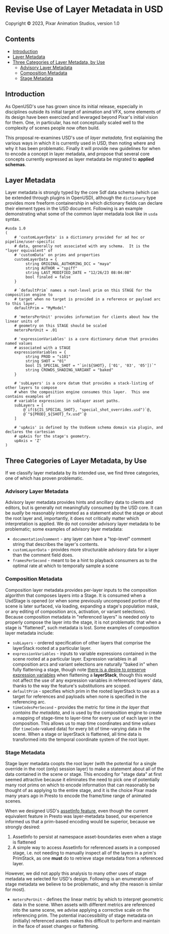 # Revise Use of Layer Metadata in USD

Copyright &copy; 2023, Pixar Animation Studios,  version 1.0

## Contents
  - [Introduction](#introduction)
  - [Layer Metadata](#layer-metadata)
  - [Three Categories of Layer Metadata, by Use](#three-categories-of-layer-metadata-by-use)
    - [Advisory Layer Metadata](#advisory-layer-metadata)
    - [Composition Metadata](composition-metadata)
    - [Stage Metadata](stage-metadata)

## Introduction

As OpenUSD's use has grown since its initial release, especially in disciplines 
outside its initial target of animation and VFX, some elements of its design have
been exercized and leveraged beyond Pixar's initial vision for them.  One, in 
particular, has not conceptually scaled well to the complexity of scenes people now
often build.

This proposal re-examines USD's use of *layer metadata*, first explaining the various
ways in which it is currently used in USD, then noting where and why it has been 
problematic.  Finally it will provide new guidelines for when to encode a concept in 
layer metadata, and propose that several core concepts currently expressed as layer
metadata be migrated to **applied schemas**.

## Layer Metadata

Layer metadata is strongly typed by the core Sdf data schema (which can be extended
through plugins in OpenUSD), although the `dictionary` type provides more freeform 
containership in which dictionary fields can declare their element types in the USD 
document.  Following is an example demonstrating what some of the common layer metadata
look like in `usda` syntax.

```
#usda 1.0
(
    # 'customLayerData' is a dictionary provided for ad hoc or pipeline/user-specific
    # data, generally not associated with any schema.  It is the "layer equivalent" of
    # 'customData' on prims and properties
    customLayerData = {
         string ORIGINAL_AUTHORING_DCC = "maya"
         string AUTHOR = "spiff"
         string LAST_MODIFIED_DATE = "12/26/23 08:04:08"
         bool finaled = false
    }

    # `defaultPrim` names a root-level prim on this STAGE for the composition engine to
    # target when no target is provided in a reference or payload arc to this layer.
    defaultPrim = "MyModel"

    # 'metersPerUnit' provides information for clients about how the linear units of
    # geometry on this STAGE should be scaled
    metersPerUnit = .01

    # 'expressionVariables' is a core dictionary datum that provides named values
    # associated with a STAGE
    expressionVariables = {
         string PROD = "s101"
         string SHOT = "01"
         bool IS_SPECIAL_SHOT = "`in(${SHOT}, ['01', '03', '05'])`"
         string CROWDS_SHADING_VARIANT = "baked"
    }
 
    # 'subLayers' is a core datum that provides a stack-listing of other layers to compose
    # when the composition engine consumes this layer.  This one contains examples of
    # variable expressions in sublayer asset paths.
    subLayers = [
        @`if(${IS_SPECIAL_SHOT}, "special_shot_overrides.usd")`@,
        @`"${PROD}_${SHOT}_fx.usd"`@
    ]

    # 'upAxis' is defined by the UsdGeom schema domain via plugin, and declares the cartesian
    # upAxis for the stage's geometry.
    upAxis = 'Z'
)
```

## Three Categories of Layer Metadata, by Use
If we classify layer metadata by its intended use, we find three categories, one of 
which has proven problematic.

### Advisory Layer Metadata
Advisory layer metadata provides hints and ancillary data to clients and editors, but 
is generally not meaningfully consumed by the USD core. It can be _sually_ be reasonably 
interpreted as a statement about the stage _or_ about the root layer and, importantly, it 
does not critically matter which interpretation is applied.  We do not consider advisory 
layer metadata to be problematic; some examples of advisory layer metadata:
* `documentation`/`comment` - any layer can have a "top-level" comment string that
  describes the layer's contents.
* `customLayerData` - provides more structurable advisory data for a layer than the 
  comment field does.
* `framesPerSecond` - meant to be a hint to playback consumers as to the optimal rate at 
  which to temporally sample a scene

### Composition Metadata
Composition layer metadata provides per-layer inputs to the composition algorithm that 
composes layers into a Stage. It is consumed when a UsdStage is opened (or when some 
previously uncomposed portion of the scene is later surfaced, via loading, expanding 
a stage's population mask, or any editing of composition arcs, activation, or variant 
selections).  Because composition metadata in "referenced layers" is needed _only_ to
properly compose the layer into the stage, it is not problematic that when a stage is
"flattened", such metadata is lost.  Some examples of composition layer metadata include:
* `subLayers` - ordered specification of other layers that comprise the layerStack rooted at
  a particular layer.
* `expressionVariables` - inputs to variable expressions contained in the scene rooted at
  a particular layer.  Expression variables in all composition arcs and variant selections 
  are naturally "baked in" when fully flattening a stage, though note 
  [there is a desire to preserve expression variables](https://forum.aousd.org/t/stage-variables/1159)
  when flattening a **layerStack**, though this would not affect the use of any expression
  variables in referenced layers' data, thanks to the way the feature's substitutions are
  scoped.
* `defaultPrim` - specifies which prim in the rooted layerStack to use as a target for
  references and payloads when none is specified in the referencing arc.
* `timeCodesPerSecond` - provides the metric for time _in the layer that contains the metadata_,
  and is used by the composition engine to create a mapping of stage-time to layer-time for 
  every use of each layer in the composition.  This allows us to map time coordinates and
  time _values_ (for `timeCode`-valued data) for every bit of time-varying data in the scene.
  When a stage or layerStack is flattened, all time data is transformed into the temporal
  coordinate system of the root layer.

### Stage Metadata
Stage layer metadata coopts the root layer (with the potential for a single override in the
root (only) session layer) to make a statement about all of the data contained in the scene
or stage.  This encoding for "stage data" at first seemed attractive because it eliminates
the need to pick one of potentially many root prims on which to encode information that
can reasonably be thought of as applying to the entire stage, and it is the choice Pixar 
made many years ago in Presto to encode the frame/time range of animated scenes.

When we designed USD's [assetInfo feature,](https://openusd.org/dev/api/class_usd_model_a_p_i.html#Usd_Model_AssetInfo)
even though the current equivalent feature in Presto was layer-metadata based, our experience 
informed us that a prim-based encoding would be superior, because we strongly desired:
1. AssetInfo to persist at namespace asset-boundaries even when a stage is flattened
2. A simple way to access AssetInfo for referenced assets in a composed stage, i.e. not
   needing to manually inspect all of the layers in a prim's PrimStack, as one **must** do
   to retrieve stage metadata from a referenced layer.

However, we did not apply this analysis to many other uses of stage metadata we selected for
USD's design.  Following is an enumeration of stage metadata we believe to be problematic, 
and why (the reason is similar for most).
* `metersPerUnit` - defines the linear metric by which to interpret geometric data in the 
  scene.  When assets with different metrics are referenced into the same scene, we advise
  applying a corrective scale on the referencing prim.  The potential inaccessibility of 
  stage metadata on (initially) referenced assets makes this difficult to perform and maintain
  in the face of asset changes or flattening.
